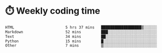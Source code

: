 
# :stopwatch: Weekly coding time
<!--START_SECTION:waka-->

```txt
HTML                       5 hrs 37 mins   ██████████████████▒░░░░░░   73.08 %
Markdown                   52 mins         ███░░░░░░░░░░░░░░░░░░░░░░   11.42 %
Text                       34 mins         ██░░░░░░░░░░░░░░░░░░░░░░░   07.58 %
Python                     15 mins         █░░░░░░░░░░░░░░░░░░░░░░░░   03.41 %
Other                      7 mins          ▒░░░░░░░░░░░░░░░░░░░░░░░░   01.59 %
```

<!--END_SECTION:waka-->


<!-- <p> <img src="https://github-readme-stats.vercel.app/api?username=cozgerest&show_icons=true&hide_border=false" />  </p> -->

